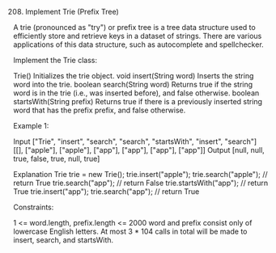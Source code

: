 208. Implement Trie (Prefix Tree)

A trie (pronounced as "try") or prefix tree is a tree data structure used to efficiently store and retrieve keys in a dataset of strings. There are various applications of this data structure, such as autocomplete and spellchecker.

Implement the Trie class:

Trie() Initializes the trie object.
void insert(String word) Inserts the string word into the trie.
boolean search(String word) Returns true if the string word is in the trie (i.e., was inserted before), and false otherwise.
boolean startsWith(String prefix) Returns true if there is a previously inserted string word that has the prefix prefix, and false otherwise.

Example 1:

Input
["Trie", "insert", "search", "search", "startsWith", "insert", "search"]
[[], ["apple"], ["apple"], ["app"], ["app"], ["app"], ["app"]]
Output
[null, null, true, false, true, null, true]

Explanation
Trie trie = new Trie();
trie.insert("apple");
trie.search("apple");   // return True
trie.search("app");     // return False
trie.startsWith("app"); // return True
trie.insert("app");
trie.search("app");     // return True
 
Constraints:

1 <= word.length, prefix.length <= 2000
word and prefix consist only of lowercase English letters.
At most 3 * 104 calls in total will be made to insert, search, and startsWith.